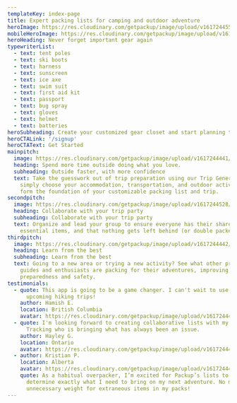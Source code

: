 ```yaml
---
templateKey: index-page
title: Expert packing lists for camping and outdoor adventure
heroImage: https://res.cloudinary.com/getpackup/image/upload/v1617244552/getpackup/0f1a2062-3.jpg
mobileHeroImage: https://res.cloudinary.com/getpackup/image/upload/v1617244551/getpackup/0f1a2059-4.jpg
heroHeading: Never forget important gear again
typewriterList:
  - text: tent poles
  - text: ski boots
  - text: harness
  - text: sunscreen
  - text: ice axe
  - text: swim suit
  - text: first aid kit
  - text: passport
  - text: bug spray
  - text: gloves
  - text: helmet
  - text: batteries
heroSubheading: Create your customized gear closet and start planning trips today
heroCTALink: '/signup'
heroCTAText: Get Started
mainpitch:
  image: https://res.cloudinary.com/getpackup/image/upload/v1617244441/getpackup/Screen%20Shot%202020-09-08%20at%201.17.18%20PM.png
  heading: Spend more time outside doing what you love.
  subheading: Outside faster, with more confidence
  text: Take the guesswork out of trip preparation using our Trip Generator –
    simply choose your accommodation, transportation, and outdoor activities to
    form the foundation of your customizable packing list and trip.
secondpitch:
  image: https://res.cloudinary.com/getpackup/image/upload/v1617244528/getpackup/shared.png
  heading: Collaborate with your trip party
  subheading: Collaborate with your trip party
  text: Organize and lead your group to ensure everyone has their share of
    essential items, and that nothing gets left behind (or double packed!).
thirdpitch:
  image: https://res.cloudinary.com/getpackup/image/upload/v1617244442/getpackup/learn.png
  heading: Learn from the best
  subheading: Learn from the best
  text: Going to a new area or trying a new activity? See what other professional
    guides and enthusiasts are packing for their adventures, improving your own
    preparedness and safety.
testimonials:
  - quote: This app is going to be a game changer. I can't wait to use it on
      upcoming hiking trips!
    author: Hamish E.
    location: British Columbia
    avatar: https://res.cloudinary.com/getpackup/image/upload/v1617244441/getpackup/hamishguylookingout.png
  - quote: I'm looking forward to creating collaborative lists with my friends.
      Tracking who is bringing what has always been an issue.
    author: Hayley G.
    location: Ontario
    avatar: https://res.cloudinary.com/getpackup/image/upload/v1617244441/getpackup/hayleygirlonrocks.png
  - author: Kristian P.
    location: Alberta
    avatar: https://res.cloudinary.com/getpackup/image/upload/v1617244442/getpackup/66297736_10161885243285545_8771925095204519936_o.jpg
    quote: As a habitual overpacker, I’m excited for Packup’s lists to help me
      determine exactly what I need to bring on my next adventure. No more
      unnecessary weight for extraneous items in my packs!
---
```

